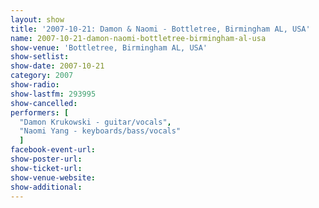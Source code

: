 ```yaml
---
layout: show
title: '2007-10-21: Damon & Naomi - Bottletree, Birmingham AL, USA'
name: 2007-10-21-damon-naomi-bottletree-birmingham-al-usa
show-venue: 'Bottletree, Birmingham AL, USA'
show-setlist: 
show-date: 2007-10-21
category: 2007
show-radio: 
show-lastfm: 293995
show-cancelled: 
performers: [
  "Damon Krukowski - guitar/vocals",
  "Naomi Yang - keyboards/bass/vocals"
  ]
facebook-event-url: 
show-poster-url: 
show-ticket-url: 
show-venue-website: 
show-additional: 
---
```


